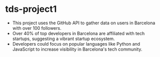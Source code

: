 # tds-project1

- This project uses the GitHub API to gather data on users in Barcelona with over 100 followers.
- Over 40% of top developers in Barcelona are affiliated with tech startups, suggesting a vibrant startup ecosystem.
- Developers could focus on popular languages like Python and JavaScript to increase visibility in Barcelona's tech community.
